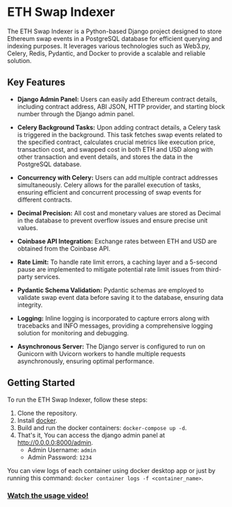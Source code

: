 # ETH Swap Indexer
The ETH Swap Indexer is a Python-based Django project designed to store Ethereum swap events in a PostgreSQL database for efficient querying and indexing purposes. It leverages various technologies such as Web3.py, Celery, Redis, Pydantic, and Docker to provide a scalable and reliable solution.

## Key Features
- **Django Admin Panel:** Users can easily add Ethereum contract details, including contract address, ABI JSON, HTTP provider, and starting block number through the Django admin panel.

- **Celery Background Tasks:** Upon adding contract details, a Celery task is triggered in the background. This task fetches swap events related to the specified contract, calculates crucial metrics like execution price, transaction cost, and swapped cost in both ETH and USD along with other transaction and event details, and stores the data in the PostgreSQL database.

- **Concurrency with Celery:** Users can add multiple contract addresses simultaneously. Celery allows for the parallel execution of tasks, ensuring efficient and concurrent processing of swap events for different contracts.

- **Decimal Precision:** All cost and monetary values are stored as Decimal in the database to prevent overflow issues and ensure precise unit values.

- **Coinbase API Integration:** Exchange rates between ETH and USD are obtained from the Coinbase API.

- **Rate Limit:** To handle rate limit errors, a caching layer and a 5-second pause are implemented to mitigate potential rate limit issues from third-party services.

- **Pydantic Schema Validation:** Pydantic schemas are employed to validate swap event data before saving it to the database, ensuring data integrity.

- **Logging:** Inline logging is incorporated to capture errors along with tracebacks and INFO messages, providing a comprehensive logging solution for monitoring and debugging.

- **Asynchronous Server:** The Django server is configured to run on Gunicorn with Uvicorn workers to handle multiple requests asynchronously, ensuring optimal performance.

## Getting Started
To run the ETH Swap Indexer, follow these steps:

1. Clone the repository.
2. Install [docker](https://www.docker.com/products/docker-desktop/).
3. Build and run the docker containers: `docker-compose up -d`.
4. That's it, You can access the django admin panel at http://0.0.0.0:8000/admin.
    * Admin Username: `admin`
    * Admin Password: `1234`

You can view logs of each container using docker desktop app or just by running this command: `docker container logs -f <container_name>`.

### [Watch the usage video!](https://drive.google.com/file/d/1QApk8whP1PIkGxkXffp3FCcHTwHTh2Qm/view)